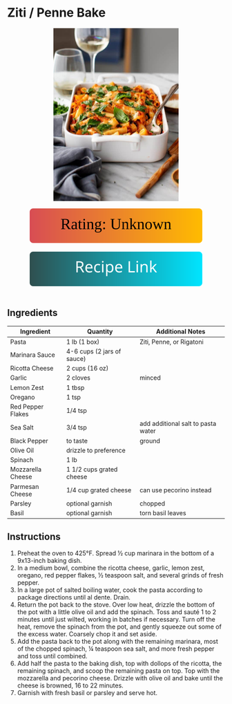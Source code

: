 # Ziti / Penne Bake
<p align="center">
  <img src="images/ziti-bake.jpg" width="290" height="400">
</p>

<div align="center">
  <img src="../graphics/svg/stars-unknown.svg" alt="Rating">
</div>

<br>

<div align="center">
  <a href="https://www.loveandlemons.com/baked-ziti/">
    <img src="../graphics/svg/link-button-recipe.svg" alt="Recipe Link">
  </a>
</div>

<br>

## Ingredients
| Ingredient | Quantity | Additional Notes |
| --- | --- | --- |
| Pasta | 1 lb (1 box) | Ziti, Penne, or Rigatoni |
| Marinara Sauce | 4-6 cups (2 jars of sauce) | |
| Ricotta Cheese | 2 cups (16 oz) |
| Garlic | 2 cloves | minced |
| Lemon Zest | 1 tbsp |
| Oregano | 1 tsp |
| Red Pepper Flakes | 1/4 tsp |
| Sea Salt | 3/4 tsp | add additional salt to pasta water |
| Black Pepper | to taste | ground |
| Olive Oil | drizzle to preference |
| Spinach | 1 lb |
| Mozzarella Cheese | 1 1/2 cups grated cheese |
| Parmesan Cheese | 1/4 cup grated cheese | can use pecorino instead |
| Parsley | optional garnish | chopped |
| Basil | optional garnish | torn basil leaves |

## Instructions
1. Preheat the oven to 425°F. Spread ½ cup marinara in the bottom of a 9x13-inch baking dish.
2. In a medium bowl, combine the ricotta cheese, garlic, lemon zest, oregano, red pepper flakes, ½ teaspoon salt, and several grinds of fresh pepper.
3. In a large pot of salted boiling water, cook the pasta according to package directions until al dente. Drain.
4. Return the pot back to the stove. Over low heat, drizzle the bottom of the pot with a little olive oil and add the spinach. Toss and sauté 1 to 2 minutes until just wilted, working in batches if necessary. Turn off the heat, remove the spinach from the pot, and gently squeeze out some of the excess water. Coarsely chop it and set aside.
5. Add the pasta back to the pot along with the remaining marinara, most of the chopped spinach, ¼ teaspoon sea salt, and more fresh pepper and toss until combined.
6. Add half the pasta to the baking dish, top with dollops of the ricotta, the remaining spinach, and scoop the remaining pasta on top. Top with the mozzarella and pecorino cheese. Drizzle with olive oil and bake until the cheese is browned, 16 to 22 minutes.
7. Garnish with fresh basil or parsley and serve hot.
